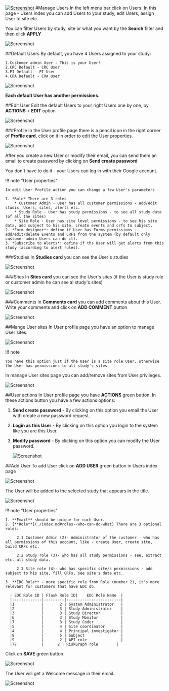 <a href="https://www.flaskdata.io">![Screenshot](img/flaskdata_logo.PNG)</a>
#Manage Users
In the left menu bar click on Users.
In this page - Users index you can add Users to your study, edit Users, assign User to site etc.

You can filter Users by study, site or what you want by the **Search** filter and then click **APPLY**

![Screenshot](img/user/users_index_filter.PNG)

##Default Users
By default, you have 4 Users assigned to your study:

    1.Customer admin User - This is your User!
    2.CRC Default - CRC User
    3.PI Default - PI User
    4.CRA Default - CRA User
![Screenshot](img/user/default_users.PNG)

**Each default User has another permissions.**

##Edit User
Edit the default Users to your right Users one by one, by **ACTIONS**-> **EDIT** option

![Screenshot](img/user/users_index_actions.PNG)

###Profile
In the User profile page there is a pencil icon in the right corner of **Profile card**, click on it in order to edit the User properties.

![Screenshot](img/user/user_edit.PNG)

After you create a new User or modify their email, you can send them an email to create password by clicking on **Send create password**

You don't have to do it - your Users can log in with their Google account.

!!! note "User properties"

    In edit User Profile action you can change a few User's parameters
    
    1. *Role* There are 3 roles
        * Customer Admin - User has all customer permissions - add/edit studis, Users, sites, alerts etc.
        * Study Role - User has study permissions - to see all study data (of all the sites)
        * Site Role - User has site level permissions - to see his site data, add subject to his site, create events and crfs to subject.  
    2. *Form designer*: define if User has Forms permissions - add/edit/delete Events and CRFs from the system (by default only customer admin Users can do it).
    3. *Subscribe to Alerts*: define if ths User will get alerts from this study (according to alert rules).

###Studies
In **Studies card** you can see the User's studies

![Screenshot](img/user/user_profile_studies_card.PNG)

###Sites
In **Sites card** you can see the User's sites (if the User is study role or customer admin he can see al study's sites)

![Screenshot](img/user/user_profile_sites_card.PNG)

###Comments
In **Comments card** you can add comments about this User.
Write your comments and click on **ADD COMMENT** button

![Screenshot](img/user/user_profile_comments.PNG)

##Mange User sites
In User profile page you have an option to manage User sites.

![Screenshot](img/user/user_profile_actions_button.PNG)

!!! note
 
    You have this option just if the User is a site role User, otherwise the User has permissions to all study's sites

In manage User sites page you can add/remove sites from User privileges.

![Screenshot](img/user/user_manage_user_sites.PNG)

##User actions
In User profile page you have **ACTIONS** green button.
In these actions button you have a few actions options:

1. **Send create password** - By clicking on this option you email the User with create a new password request.
2. **Login as this User** - By clicking on this option you login to the system like you are this User.
3. **Modify password** - By clicking on this option you can modify the User password.

    ![Screenshot](img/user/user_profile_modify_pass.PNG)

##Add User
To add User click on **ADD USER** green button in Users index page

![Screenshot](img/user/users_index_add_user.PNG)

The User will be added to the selected study that appears in the title.

![Screenshot](img/study/study_in_title.PNG)

!!! note "User properties"

    1. **Email** should be unique for each User.
    2. [**Role**](./index.md#roles--who-can-do-what) There are 3 optional roles:

         2.1 Customer Admin (2)- Administrator of the customer - who has all permissions of this account, like - create User, create site, build CRFs etc.
         
         2.2 Study role (3)- who has all study permissions - see, extract etc. all study data.
         
         2.3 Site role (4)- who has specific site/s permissions - add subject to his site, fill CRFs, see site's data etc.

    3. **EDC Role** - more specific role from Role (number 2), it's more relevant for customers that have EDC db.

      | EDC Role ID | Flask Role ID|    EDC Role Name  |        
      |-------------|---------|------------------------|
      |1            |       2 | System Administrator   |
      |2            |       3 | Study Administrator    | 
      |3            |       3 | Study Director         |
      |6            |       3 | Study Monitor          |
      |7            |       3 | Study Coder            |
      |5            |       4 | Site coordinator       |
      |4            |       4 | Principal investigator |
      |8            |       5 | Subject                |
      |9            |       2 | API role               |
      |77           |      2 | RiskGraph role        |

Click on **SAVE** green button.

![Screenshot](img/user/user_create_new_user.PNG)

The User will get a Welcome message in their email.

![Screenshot](img/user/user_create_success.PNG)
